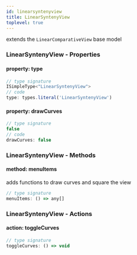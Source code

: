 ```yaml
---
id: linearsyntenyview
title: LinearSyntenyView
toplevel: true
---
```


extends the `LinearComparativeView` base model

### LinearSyntenyView - Properties

#### property: type

```js
// type signature
ISimpleType<"LinearSyntenyView">
// code
type: types.literal('LinearSyntenyView')
```

#### property: drawCurves

```js
// type signature
false
// code
drawCurves: false
```

### LinearSyntenyView - Methods

#### method: menuItems

adds functions to draw curves and square the view

```js
// type signature
menuItems: () => any[]
```

### LinearSyntenyView - Actions

#### action: toggleCurves

```js
// type signature
toggleCurves: () => void
```
